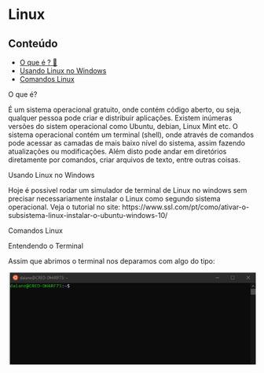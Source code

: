 # Linux

## Conteúdo
<ul>
  <li>
  <a href ="#OqueE"> O que é ? 🐧 </a>
  </li>
    <li>
  <a href ="#Windows"> Usando Linux no Windows </a>
  </li>
   <li>
  <a href ="#Comandos"> Comandos Linux </a>
  </li>
</ul>

<section> <p id="OqueE">O que é?</p>

  É um sistema operacional gratuito, onde contém código aberto, ou seja, qualquer pessoa pode criar e distribuir aplicações. Existem inúmeras versões do sistem operacional como Ubuntu, debian, Linux Mint etc.
  O sistema operacional contém um terminal (shell), onde através de comandos pode acessar as camadas de mais baixo nível do sistema, assim fazendo atualizações ou modificações. Além disto pode andar em diretórios diretamente por comandos, criar arquivos de texto, entre outras coisas.

</section>
 
 <section> <p id = "Windows">Usando Linux no Windows</p>
  Hoje é possivel rodar um simulador de terminal de Linux no windows sem precisar necessariamente instalar o Linux como segundo sistema operacional. 
  Veja o tutorial no site: https://www.ssl.com/pt/como/ativar-o-subsistema-linux-instalar-o-ubuntu-windows-10/
  
 </section>

<section> <p id = "Comandos">Comandos Linux</p>
  
  <p> Entendendo o Terminal </p>
  Assim que abrimos o terminal nos deparamos com algo do tipo:
  
  ![Screenshot](src/terminalInicial.png)

 </section>
